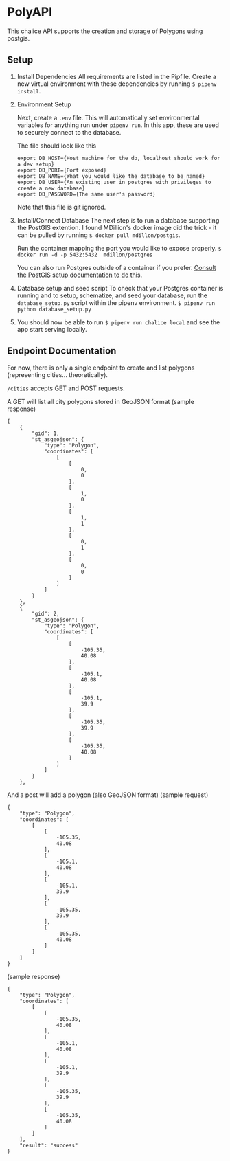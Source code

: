 
# PolyAPI

This chalice API supports the creation and storage of Polygons using postgis.

## Setup
1. Install Dependencies
    All requirements are listed in the Pipfile. Create a new virtual environment with these dependencies by running `$ pipenv install`.

2. Environment Setup
    
    Next, create a `.env` file. This will automatically set environmental variables for anything run under `pipenv run`. In this app, these are used to securely connect to the database.

    The file should look like this
    ```
    export DB_HOST={Host machine for the db, localhost should work for a dev setup}
    export DB_PORT={Port exposed}
    export DB_NAME={What you would like the database to be named}
    export DB_USER={An existing user in postgres with privileges to create a new database}
    export DB_PASSWORD={The same user's password}
    ```

    Note that this file is git ignored.

3. Install/Connect Database
    The next step is to run a database supporting the PostGIS extention. I found MDillion's docker image did the trick - it can be pulled by running 
    `$ docker pull mdillon/postgis`.

    Run the container mapping the port you would like to expose properly. 
    `$ docker run -d -p 5432:5432  mdillon/postgres`

    You can also run Postgres outside of a container if you prefer. [Consult the PostGIS setup documentation to do this](https://postgis.net/install/).

4. Database setup and seed script
    To check that your Postgres container is running and to setup, schematize, and seed your database, run the `database_setup.py` script within the pipenv environment. 
    `$ pipenv run python database_setup.py`

5. You should now be able to run `$ pipenv run chalice local` and see the app start serving locally.

## Endpoint Documentation
For now, there is only a single endpoint to create and list polygons (representing cities... theoretically).

`/cities` accepts GET and POST requests.


A GET will list all city polygons stored in GeoJSON format
(sample response)
```
[
    {
        "gid": 1,
        "st_asgeojson": {
            "type": "Polygon",
            "coordinates": [
                [
                    [
                        0,
                        0
                    ],
                    [
                        1,
                        0
                    ],
                    [
                        1,
                        1
                    ],
                    [
                        0,
                        1
                    ],
                    [
                        0,
                        0
                    ]
                ]
            ]
        }
    },
    {
        "gid": 2,
        "st_asgeojson": {
            "type": "Polygon",
            "coordinates": [
                [
                    [
                        -105.35,
                        40.08
                    ],
                    [
                        -105.1,
                        40.08
                    ],
                    [
                        -105.1,
                        39.9
                    ],
                    [
                        -105.35,
                        39.9
                    ],
                    [
                        -105.35,
                        40.08
                    ]
                ]
            ]
        }
    },
```

And a post will add a polygon (also GeoJSON format)
(sample request)
```
{
    "type": "Polygon",
    "coordinates": [
        [
            [
                -105.35,
                40.08
            ],
            [
                -105.1,
                40.08
            ],
            [
                -105.1,
                39.9
            ],
            [
                -105.35,
                39.9
            ],
            [
                -105.35,
                40.08
            ]
        ]
    ]
}
```
(sample response)
```
{
    "type": "Polygon",
    "coordinates": [
        [
            [
                -105.35,
                40.08
            ],
            [
                -105.1,
                40.08
            ],
            [
                -105.1,
                39.9
            ],
            [
                -105.35,
                39.9
            ],
            [
                -105.35,
                40.08
            ]
        ]
    ],
    "result": "success"
}
```